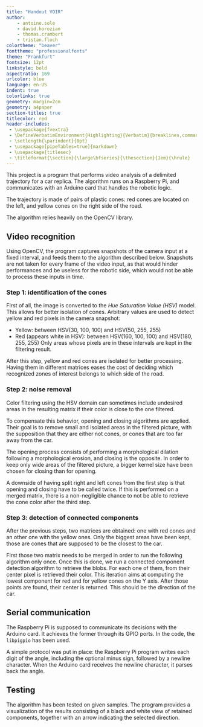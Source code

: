 ```yaml
---
title: "Handout VOIR"
author:
    - antoine.sole
    - david.horozian
    - thomas.crambert
    - tristan.floch
colortheme: "beaver"
fonttheme: "professionalfonts"
theme: "Frankfurt"
fontsize: 12pt
linkstyle: bold
aspectratio: 169
urlcolor: blue
language: en-US
indent: true
colorlinks: true
geometry: margin=2cm
geometry: a4paper
section-titles: true
titlecolor: red
header-includes:
 - \usepackage{fvextra}
 - \DefineVerbatimEnvironment{Highlighting}{Verbatim}{breaklines,commandchars=\\\{\}}
 - \setlength{\parindent}{0pt}
 - \usepackage[pipeTables=true]{markdown}
 - \usepackage{titlesec}
 - \titleformat{\section}{\large\bfseries}{\thesection}{1em}{\hrule}
---
```


This project is a program that performs video analysis of a delimited trajectory for a car replica.
The algorithm runs on a Raspberry Pi, and communicates with an Arduino card that handles the robotic logic.

The trajectory is made of pairs of plastic cones: red cones are located on the left, and yellow cones on the right
side of the road.

The algorithm relies heavily on the OpenCV library.

## Video recognition

Using OpenCV, the program captures snapshots of the camera input at a fixed interval, and feeds them
to the algorithm described below. Snapshots are not taken for every frame of the video input, as that would
hinder performances and be useless for the robotic side, which would not be able to process these inputs in
time.

### Step 1: identification of the cones

First of all, the image is converted to the *Hue Saturation Value (HSV)* model.
This allows for better isolation of cones.
Arbitrary values are used to detect yellow and red pixels in the camera snapshot:
- Yellow: between HSV(30, 100, 100) and HSV(50, 255, 255)
- Red (appears white in HSV): between HSV(160, 100, 100) and HSV(180, 255, 255)
Only areas whose pixels are in these intervals are kept in the filtering result.

After this step, yellow and red cones are isolated for better processing.
Having them in different matrices eases the cost of deciding which recognized zones of interest belongs to which side of the road.

### Step 2: noise removal

Color filtering using the HSV domain can sometimes include undesired areas in the resulting matrix if their color is close to the one filtered.

To compensate this behavior, opening and closing algorithms are applied.
Their goal is to remove small and isolated areas in the filtered picture, with the supposition that they are either not cones, or cones that are too far away from the car.

The opening process consists of performing a morphological dilation following a morphological erosion, and closing is the opposite.
In order to keep only wide areas of the filtered picture, a bigger kernel size have been chosen for closing than for opening.

A downside of having split right and left cones from the first step is that opening and closing have to be called twice.
If this is performed on a merged matrix, there is a non-negligible chance to not be able to retrieve the cone color after the third step.

### Step 3: detection of connected components

After the previous steps, two matrices are obtained: one with red cones and an other one with the yellow ones.
Only the biggest areas have been kept, those are cones that are supposed to be the closest to the car.

First those two matrix needs to be merged in order to run the following algorithm only once.
Once this is done, we run a connected component detection algorithm to retrieve the blobs.
For each one of them, from their center pixel is retrieved their color.
This iteration aims at computing the lowest component for red and for yellow cones on the Y axis.
After those points are found, their center is returned. This should be the direction of the car.

## Serial communication

The Raspberry Pi is supposed to communicate its decisions with the Arduino card.
It achieves the former through its GPIO ports. In the code, the `libpigpio` has been used.

A simple protocol was put in place: the Raspberry Pi program writes each digit of the angle, including the optional minus sign, followed by a newline character.
When the Arduino card receives the newline character, it parses back the angle.

## Testing

The algorithm has been tested on given samples.
The program provides a visualization of the results consisting of a black and white view of retained components, together with an arrow indicating the selected direction.
